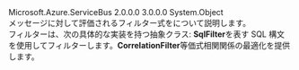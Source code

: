 <Type Name="Filter" FullName="Microsoft.Azure.ServiceBus.Filter">
  <TypeSignature Language="C#" Value="public abstract class Filter" />
  <TypeSignature Language="ILAsm" Value=".class public auto ansi abstract beforefieldinit Filter extends System.Object" />
  <TypeSignature Language="DocId" Value="T:Microsoft.Azure.ServiceBus.Filter" />
  <TypeSignature Language="VB.NET" Value="Public MustInherit Class Filter" />
  <TypeSignature Language="F#" Value="type Filter = class" />
  <AssemblyInfo>
    <AssemblyName>Microsoft.Azure.ServiceBus</AssemblyName>
    <AssemblyVersion>2.0.0.0</AssemblyVersion>
    <AssemblyVersion>3.0.0.0</AssemblyVersion>
  </AssemblyInfo>
  <Base>
    <BaseTypeName>System.Object</BaseTypeName>
  </Base>
  <Interfaces />
  <Docs>
    <summary>
            メッセージに対して評価されるフィルター式をについて説明します。
            </summary>
    <remarks>
            フィルターは、次の具体的な実装を持つ抽象クラス: <list type="bullet"> <item> <b>SqlFilter</b>を表す SQL 構文を使用してフィルターします。</item><item><b>CorrelationFilter</b>等価式相関関係の最適化を提供します。</item></list></remarks>
    <altmember cref="T:Microsoft.Azure.ServiceBus.SqlFilter" />
    <altmember cref="T:Microsoft.Azure.ServiceBus.TrueFilter" />
    <altmember cref="T:Microsoft.Azure.ServiceBus.CorrelationFilter" />
    <altmember cref="T:Microsoft.Azure.ServiceBus.FalseFilter" />
  </Docs>
  <Members />
</Type>